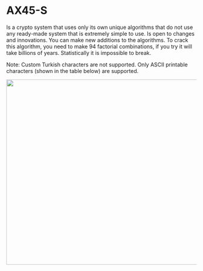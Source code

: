 # AX45-S
Is a crypto system that uses only its own unique algorithms that do not use any ready-made system that is extremely simple to use. Is open to changes and innovations. You can make new additions to the algorithms. To crack this algorithm, you need to make 94 factorial combinations, if you try it will take billions of years. Statistically it is impossible to break.

Note: Custom Turkish characters are not supported. Only ASCII printable characters (shown in the table below) are supported.


<p align="center">
  <img width="601" height="491" src="https://i.ibb.co/gPm5v9F/397-3973028-images-ascii-table-ascii-table-printable-hd-png.png">
</p>
